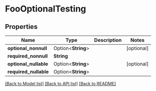 # FooOptionalTesting

## Properties

Name | Type | Description | Notes
------------ | ------------- | ------------- | -------------
**optional_nonnull** | Option<**String**> |  | [optional]
**required_nonnull** | **String** |  | 
**optional_nullable** | Option<**String**> |  | [optional]
**required_nullable** | Option<**String**> |  | 

[[Back to Model list]](../README.md#documentation-for-models) [[Back to API list]](../README.md#documentation-for-api-endpoints) [[Back to README]](../README.md)


